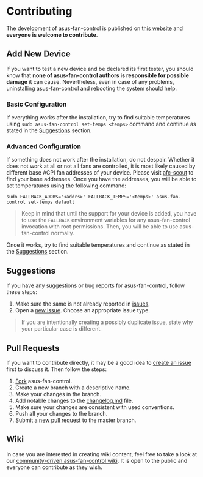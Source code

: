 # Contributing

The development of asus-fan-control is published on [this website](https://github.com/dominiksalvet/asus-fan-control) and **everyone is welcome to contribute**.

## Add New Device

If you want to test a new device and be declared its first tester, you should know that **none of asus-fan-control authors is responsible for possible damage** it can cause. Nevertheless, even in case of any problems, uninstalling asus-fan-control and rebooting the system should help.

### Basic Configuration

If everything works after the installation, try to find suitable temperatures using `sudo asus-fan-control set-temps <temps>` command and continue as stated in the [Suggestions](#suggestions) section.

### Advanced Configuration

If something does not work after the installation, do not despair. Whether it does not work at all or not all fans are controlled, it is most likely caused by different base ACPI fan addresses of your device. Please visit [afc-scout](https://github.com/dominiksalvet/afc-scout) to find your base addresses. Once you have the addresses, you will be able to set temperatures using the following command:

```
sudo FALLBACK_ADDRS='<addrs>' FALLBACK_TEMPS='<temps>' asus-fan-control set-temps default
```

> Keep in mind that until the support for your device is added, you have to use the `FALLBACK` environment variables for any asus-fan-control invocation with root permissions. Then, you will be able to use asus-fan-control normally.

Once it works, try to find suitable temperatures and continue as stated in the [Suggestions](#suggestions) section.

## Suggestions

If you have any suggestions or bug reports for asus-fan-control, follow these steps:

1. Make sure the same is not already reported in [issues](https://github.com/dominiksalvet/asus-fan-control/issues).
2. Open a [new issue](https://github.com/dominiksalvet/asus-fan-control/issues/new/choose). Choose an appropriate issue type.

> If you are intentionally creating a possibly duplicate issue, state why your particular case is different.

## Pull Requests

If you want to contribute directly, it may be a good idea to [create an issue](https://github.com/dominiksalvet/asus-fan-control/issues/new/choose) first to discuss it. Then follow the steps:

1. [Fork](https://github.com/dominiksalvet/asus-fan-control/fork) asus-fan-control.
2. Create a new branch with a descriptive name.
3. Make your changes in the branch.
4. Add notable changes to the [changelog.md](changelog.md) file.
5. Make sure your changes are consistent with used conventions.
6. Push all your changes to the branch.
7. Submit a [new pull request](https://github.com/dominiksalvet/asus-fan-control/pulls) to the master branch.

## Wiki

In case you are interested in creating wiki content, feel free to take a look at our [community-driven asus-fan-control wiki](https://github.com/dominiksalvet/asus-fan-control/wiki). It is open to the public and everyone can contribute as they wish.

